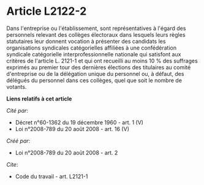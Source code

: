 # Article L2122-2

Dans l'entreprise ou l'établissement, sont représentatives à l'égard des personnels relevant des collèges électoraux dans
lesquels leurs règles statutaires leur donnent vocation à présenter des candidats les organisations syndicales catégorielles
affiliées à une confédération syndicale catégorielle interprofessionnelle nationale qui satisfont aux critères de l'article
L. 2121-1 et qui ont recueilli au moins 10 % des suffrages exprimés au premier tour des dernières élections des titulaires au
comité d'entreprise ou de la délégation unique du personnel ou, à défaut, des délégués du personnel dans ces collèges, quel
que soit le nombre de votants.

**Liens relatifs à cet article**

_Cité par_:

  - Décret n°60-1362 du 19 décembre 1960 - art. 1 (V)
  - Loi n°2008-789 du 20 août 2008 - art. 16 (V)

_Créé par_:

  - Loi n°2008-789 du 20 août 2008 - art. 2

_Cite_:

  - Code du travail - art. L2121-1
